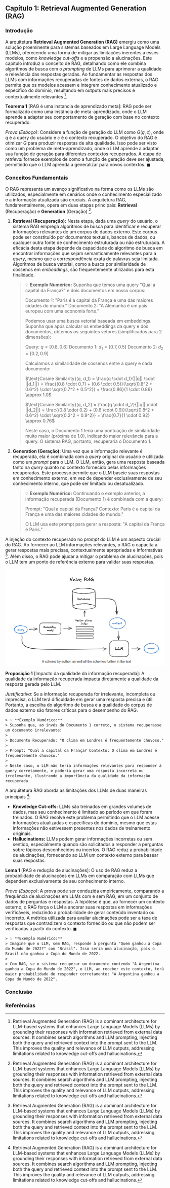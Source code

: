 ## Capítulo 1: Retrieval Augmented Generation (RAG)

### Introdução

A arquitetura **Retrieval Augmented Generation (RAG)** emergiu como uma solução proeminente para sistemas baseados em Large Language Models (LLMs), oferecendo uma forma de mitigar as limitações inerentes a esses modelos, como *knowledge cut-offs* e a propensão a alucinações. Este capítulo introduz o conceito de RAG, detalhando como ele combina algoritmos de busca com o *prompting* de LLMs para aprimorar a qualidade e relevância das respostas geradas. Ao fundamentar as respostas dos LLMs com informações recuperadas de fontes de dados externas, o RAG permite que os modelos acessem e integrem conhecimento atualizado e específico do domínio, resultando em outputs mais precisos e contextualmente relevantes [^1].

**Teorema 1** [RAG é uma instancia de aprendizado meta]: RAG pode ser formalizado como uma instância de meta-aprendizado, onde o LLM aprende a adaptar seu comportamento de geração com base no contexto recuperado.

*Prova (Esboço)*:
Considere a função de geração do LLM como $G(q, c)$, onde $q$ é a query do usuário e $c$ é o contexto recuperado. O objetivo do RAG é otimizar $G$ para produzir respostas de alta qualidade. Isso pode ser visto como um problema de meta-aprendizado, onde o LLM aprende a adaptar sua função de geração para diferentes contextos recuperados. A etapa de *retrieval* fornece exemplos de como a função de geração deve ser ajustada, permitindo que o LLM aprenda a generalizar para novos contextos. $\blacksquare$

### Conceitos Fundamentais

O RAG representa um avanço significativo na forma como os LLMs são utilizados, especialmente em cenários onde o conhecimento especializado e a informação atualizada são cruciais. A arquitetura RAG, fundamentalmente, opera em duas etapas principais: **Retrieval** (Recuperação) e **Generation** (Geração) [^1].

1.  **Retrieval (Recuperação):** Nesta etapa, dada uma *query* do usuário, o sistema RAG emprega algoritmos de busca para identificar e recuperar informações relevantes de um corpus de dados externo. Este corpus pode ser constituído por documentos textuais, bancos de dados, ou qualquer outra fonte de conhecimento estruturada ou não estruturada. A eficácia desta etapa depende da capacidade do algoritmo de busca em encontrar informações que sejam semanticamente relevantes para a *query*, mesmo que a correspondência exata de palavras seja limitada. Algoritmos de busca vetorial, como a busca por similaridade de cossenos em *embeddings*, são frequentemente utilizados para esta finalidade.

    > 💡 **Exemplo Numérico:** Suponha que temos uma query "Qual a capital da França?" e dois documentos em nosso corpus:
    >
    > Documento 1: "Paris é a capital da França e uma das maiores cidades do mundo."
    > Documento 2: "A Alemanha é um país europeu com uma economia forte."
    >
    > Podemos usar uma busca vetorial baseada em embeddings. Suponha que após calcular os embeddings da query e dos documentos, obtemos os seguintes vetores (simplificados para 2 dimensões):
    >
    > Query: $q = [0.8, 0.6]$
    > Documento 1: $d_1 = [0.7, 0.5]$
    > Documento 2: $d_2 = [0.2, 0.9]$
    >
    > Calculamos a similaridade de cossenos entre a query e cada documento:
    >
    > $\text{Cosine Similarity}(q, d_1) = \frac{q \cdot d_1}{||q|| \cdot ||d_1||} = \frac{(0.8 \cdot 0.7) + (0.6 \cdot 0.5)}{\sqrt{0.8^2 + 0.6^2} \cdot \sqrt{0.7^2 + 0.5^2}} = \frac{0.86}{1 \cdot 0.86} \approx 1.0$
    >
    > $\text{Cosine Similarity}(q, d_2) = \frac{q \cdot d_2}{||q|| \cdot ||d_2||} = \frac{(0.8 \cdot 0.2) + (0.6 \cdot 0.9)}{\sqrt{0.8^2 + 0.6^2} \cdot \sqrt{0.2^2 + 0.9^2}} = \frac{0.7}{1 \cdot 0.92} \approx 0.76$
    >
    > Neste caso, o Documento 1 teria uma pontuação de similaridade muito maior (próxima de 1.0), indicando maior relevância para a query. O sistema RAG, portanto, recuperaria o Documento 1.

2.  **Generation (Geração):** Uma vez que a informação relevante é recuperada, ela é combinada com a *query* original do usuário e utilizada como um *prompt* para o LLM. O LLM, então, gera uma resposta baseada tanto na *query* quanto no contexto fornecido pelas informações recuperadas. Este processo permite que o LLM baseie suas respostas em conhecimento externo, em vez de depender exclusivamente de seu conhecimento interno, que pode ser limitado ou desatualizado.

    > 💡 **Exemplo Numérico:**
    > Continuando o exemplo anterior, a informação recuperada (Documento 1) é combinada com a query:
    >
    > Prompt: "Qual a capital da França? Contexto: Paris é a capital da França e uma das maiores cidades do mundo."
    >
    > O LLM usa este prompt para gerar a resposta: "A capital da França é Paris."

A injeção do contexto recuperado no *prompt* do LLM é um aspecto crucial do RAG. Ao fornecer ao LLM informações relevantes, o RAG o capacita a gerar respostas mais precisas, contextualmente apropriadas e informativas [^1]. Além disso, o RAG pode ajudar a mitigar o problema de alucinações, pois o LLM tem um ponto de referência externo para validar suas respostas.

![Diagram of a Naive RAG architecture showcasing the basic workflow from query to answer generation.](./../images/image4.png)

**Proposição 1** [Impacto da qualidade da informação recuperada]: A qualidade da informação recuperada impacta diretamente a qualidade da resposta gerada pelo LLM.

*Justificativa:*
Se a informação recuperada for irrelevante, incompleta ou imprecisa, o LLM terá dificuldade em gerar uma resposta precisa e útil. Portanto, a escolha do algoritmo de busca e a qualidade do corpus de dados externo são fatores críticos para o desempenho do RAG.

    > 💡 **Exemplo Numérico:**
    > Suponha que, ao invés do Documento 1 correto, o sistema recuperasse um documento irrelevante:
    >
    > Documento Recuperado: "O clima em Londres é frequentemente chuvoso."
    >
    > Prompt: "Qual a capital da França? Contexto: O clima em Londres é frequentemente chuvoso."
    >
    > Neste caso, o LLM não teria informações relevantes para responder à query corretamente, e poderia gerar uma resposta incorreta ou irrelevante, ilustrando a importância da qualidade da informação recuperada.

A arquitetura RAG aborda as limitações dos LLMs de duas maneiras principais [^1]:

*   **Knowledge Cut-offs:** LLMs são treinados em grandes volumes de dados, mas seu conhecimento é limitado ao período em que foram treinados. O RAG resolve este problema permitindo que o LLM acesse informações atualizadas e específicas do domínio, mesmo que estas informações não estivessem presentes nos dados de treinamento originais.
*   **Hallucinations:** LLMs podem gerar informações incorretas ou sem sentido, especialmente quando são solicitados a responder a perguntas sobre tópicos desconhecidos ou incertos. O RAG reduz a probabilidade de alucinações, fornecendo ao LLM um contexto externo para basear suas respostas.

**Lema 1** [RAG e redução de alucinações]: O uso de RAG reduz a probabilidade de alucinações em LLMs em comparação com LLMs que dependem exclusivamente de seu conhecimento interno.

*Prova (Esboço)*:
A prova pode ser conduzida empiricamente, comparando a frequência de alucinações em LLMs com e sem RAG, em um conjunto de dados de perguntas e respostas. A hipótese é que, ao fornecer um contexto externo, o RAG força o LLM a ancorar suas respostas em informações verificáveis, reduzindo a probabilidade de gerar conteúdo inventado ou incorreto. A métrica utilizada para avaliar alucinações pode ser a taxa de respostas que contradizem o contexto fornecido ou que não podem ser verificadas a partir do contexto. $\blacksquare$

    > 💡 **Exemplo Numérico:**
    > Imagine que o LLM, sem RAG, responde à pergunta "Quem ganhou a Copa do Mundo de 2022?" com "Brasil". Isso seria uma alucinação, pois o Brasil não ganhou a Copa do Mundo de 2022.
    >
    > Com RAG, se o sistema recuperar um documento contendo "A Argentina ganhou a Copa do Mundo de 2022", o LLM, ao receber este contexto, terá maior probabilidade de responder corretamente: "A Argentina ganhou a Copa do Mundo de 2022".

### Conclusão
### Referências

[^1]: Retrieval Augmented Generation (RAG) is a dominant architecture for LLM-based systems that enhances Large Language Models (LLMs) by grounding their responses with information retrieved from external data sources. It combines search algorithms and LLM prompting, injecting both the query and retrieved context into the prompt sent to the LLM. This improves the quality and relevance of LLM outputs, addressing limitations related to knowledge cut-offs and hallucinations.
<!-- END -->
